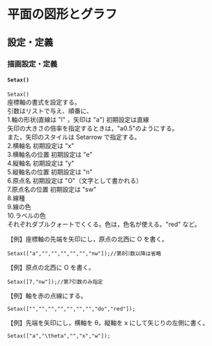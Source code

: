 # 平面の図形とグラフ  
## 設定・定義  
### 描画設定・定義  
#### `Setax()`  
`Setax()`  
座標軸の書式を設定する。  
引数はリストで与え、順番に、  
1.軸の形状(直線は "l" ，矢印は "a") 初期設定は直線  
矢印の大きさの倍率を指定するときは，"a0.5"のようにする。  
また，矢印のスタイルは Setarrow で指定する。  
2.横軸名 初期設定は "x"  
3.横軸名の位置 初期設定は "e"  
4.縦軸名 初期設定は "y"  
5.縦軸名の位置 初期設定は "n"  
6.原点名 初期設定は "O"（文字として書かれる）  
7.原点名の位置 初期設定は "sw"  
8.線種  
9.線の色  
10.ラベルの色   
それぞれダブルクォートでくくる。色は，色名が使える。"red" など。  
  
  
【例】座標軸の先端を矢印にし，原点の北西に O を書く。  
```  
Setax(["a","","","","","","nw"]);//第8引数以降は省略  
```  
【例】原点の北西に O を書く。  
```  
Setax([7,"nw"]);//第7引数のみ指定  
```  
【例】軸を赤の点線にする。  
```  
Setax(["","","","","","","","do","red"]);  
```  
【例】先端を矢印にし，横軸を θ，縦軸を x にして矢じりの左側に書く。  
```  
Setax(["a","\theta","","x","w"]);  
```
